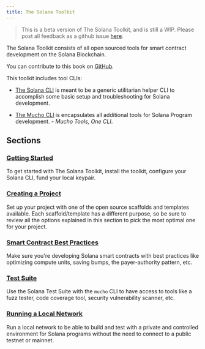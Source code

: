 ```yaml
---
title: The Solana Toolkit
---
```


> This is a beta version of The Solana Toolkit, and is still a WIP. Please post
> all feedback as a github issue
> [here](https://github.com/solana-foundation/developer-content/issues).

The Solana Toolkit consists of all open sourced tools for smart contract
development on the Solana Blockchain.

You can contribute to this book on
[GitHub](https://github.com/solana-foundation/developer-content/tree/main/docs/toolkit).

This toolkit includes tool CLIs: 

- [The Solana CLI](https://www.npmjs.com/package/solana) is meant to be a generic utilitarian helper CLI to accomplish some basic setup and troubleshooting for Solana development.

- [The Mucho CLI](https://www.npmjs.com/package/mucho) is encapsulates all additional tools for Solana Program development. - *Mucho Tools, One CLI*. 

## Sections

### [Getting Started](getting-started.md)

To get started with The Solana Toolkit, install the toolkit, configure your
Solana CLI, fund your local keypair.

### [Creating a Project](projects.md)

Set up your project with one of the open source scaffolds and templates
available. Each scaffold/template has a different purpose, so be sure to review
all the options explained in this section to pick the most optimal one for your
project.

### [Smart Contract Best Practices](best-practices.md)

Make sure you're developing Solana smart contracts with best practices like optimizing compute units, saving bumps, the payer-authority pattern, etc. 

### [Test Suite](test-suite.md)

Use the Solana Test Suite with the `mucho` CLI to have access to tools like a fuzz tester, code coverage tool, security vulnerability scanner, etc. 

### [Running a Local Network](local-testing.md)

Run a local network to be able to build and test with a private and controlled environment for Solana programs without the need to connect to a public
testnet or mainnet. 